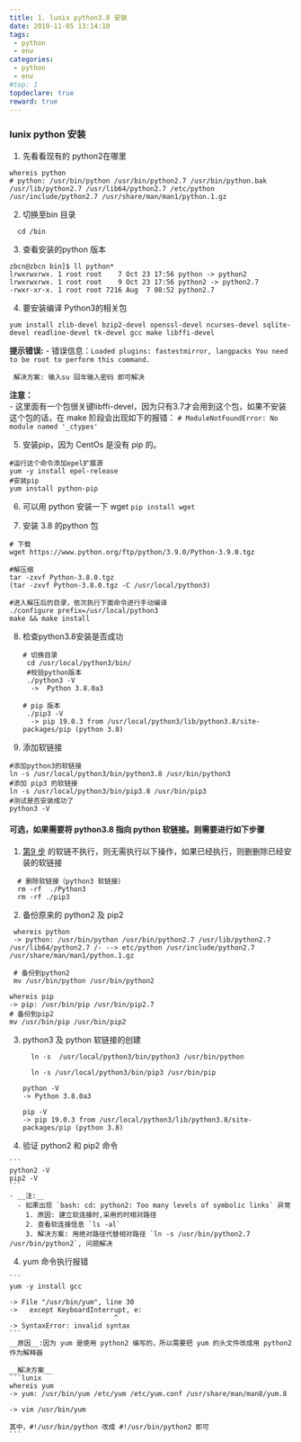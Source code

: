```yaml
---
title: 1. lunix python3.8 安装
date: 2019-11-05 13:14:10
tags:
 - python
 - env
categories:
 - python
 - env
#top: 1
topdeclare: true
reward: true
---
```


### lunix python 安装

1. 先看看现有的 python2在哪里
  ```lunix
  whereis python
  # python: /usr/bin/python /usr/bin/python2.7 /usr/bin/python.bak /usr/lib/python2.7 /usr/lib64/python2.7 /etc/python /usr/include/python2.7 /usr/share/man/man1/python.1.gz
  ```
2. 切换至bin 目录
  ```lunix
    cd /bin
  ```
3. 查看安装的python 版本
  ```lunix
  zbcn@zbcn bin]$ ll python*
  lrwxrwxrwx. 1 root root    7 Oct 23 17:56 python -> python2
  lrwxrwxrwx. 1 root root    9 Oct 23 17:56 python2 -> python2.7
  -rwxr-xr-x. 1 root root 7216 Aug  7 08:52 python2.7

  ```
4. 要安装编译 Python3的相关包
  ```lunix
  yum install zlib-devel bzip2-devel openssl-devel ncurses-devel sqlite-devel readline-devel tk-devel gcc make libffi-devel
  ```
  __提示错误:__
    - 错误信息：`Loaded plugins: fastestmirror, langpacks You need to be root to perform this command.`

     解决方案: 输入su 回车输入密码 即可解决

  __注意：__     
    - 这里面有一个包很关键libffi-devel，因为只有3.7才会用到这个包，如果不安装这个包的话，在 make 阶段会出现如下的报错： `# ModuleNotFoundError: No module named '_ctypes'`

5. 安装pip，因为 CentOs 是没有 pip 的。
  ```lunix
  #运行这个命令添加epel扩展源
  yum -y install epel-release
  #安装pip
  yum install python-pip
  ```
6. 可以用 python 安装一下 wget `pip install wget`

7. 安装 3.8 的python 包
  ```lunix
  # 下载
  wget https://www.python.org/ftp/python/3.9.0/Python-3.9.0.tgz

  #解压缩
  tar -zxvf Python-3.8.0.tgz
  (tar -zxvf Python-3.8.0.tgz -C /usr/local/python3)

  #进入解压后的目录，依次执行下面命令进行手动编译
  ./configure prefix=/usr/local/python3
  make && make install
  ```
8. 检查python3.8安装是否成功
    ```lunix
    # 切换目录
     cd /usr/local/python3/bin/
     #校验python版本
     ./python3 -V
      ->  Python 3.8.0a3

    # pip 版本
     ./pip3 -V
      -> pip 19.0.3 from /usr/local/python3/lib/python3.8/site-packages/pip (python 3.8)
    ```
9. 添加软链接
  ```lunix
  #添加python3的软链接
  ln -s /usr/local/python3/bin/python3.8 /usr/bin/python3
  #添加 pip3 的软链接
  ln -s /usr/local/python3/bin/pip3.8 /usr/bin/pip3
  #测试是否安装成功了
  python3 -V
  ```

#### 可选，如果需要将 python3.8 指向 python 软链接。则需要进行如下步骤

1. [第9 步](self.9) 的软链不执行，则无需执行以下操作，如果已经执行，则删删除已经安装的软链接

  ```lunix
    # 删除软链接（python3 软链接）
    rm -rf  ./Python3
    rm -rf ./pip3
  ```

2. 备份原来的 python2 及 pip2
  ```lunix
   whereis python
   -> python: /usr/bin/python /usr/bin/python2.7 /usr/lib/python2.7 /usr/lib64/python2.7 /- --> etc/python /usr/include/python2.7 /usr/share/man/man1/python.1.gz

   # 备份到python2
   mv /usr/bin/python /usr/bin/python2

  whereis pip
  -> pip: /usr/bin/pip /usr/bin/pip2.7
  # 备份到pip2
  mv /usr/bin/pip /usr/bin/pip2
  ```
3. python3 及 python 软链接的创建
    ```lunix
      ln -s  /usr/local/python3/bin/python3 /usr/bin/python

      ln -s /usr/local/python3/bin/pip3 /usr/bin/pip

    python -V
    -> Python 3.8.0a3

    pip -V
    -> pip 19.0.3 from /usr/local/python3/lib/python3.8/site-packages/pip (python 3.8)
    ```
  4. 验证 python2 和 pip2 命令

    ```
    python2 -V
    pip2 -V
    ```
    - __注:__
      - 如果出现 `bash: cd: python2: Too many levels of symbolic links` 异常
        1. 原因: 建立软连接时,采用的时相对路径
        2. 查看软连接信息 `ls -al`
        3. 解决方案: 用绝对路径代替相对路径 `ln -s /usr/bin/python2.7 /usr/bin/python2`, 问题解决

  4. yum 命令执行报错

    ```
    yum -y install gcc
    
    -> File "/usr/bin/yum", line 30
    ->   except KeyboardInterrupt, e:
                              ^
    -> SyntaxError: invalid syntax
    ```
    __原因__:因为 yum 是使用 python2 编写的，所以需要把 yum 的头文件改成用 python2 作为解释器
    
    __解决方案__
    ```lunix
    whereis yum
    -> yum: /usr/bin/yum /etc/yum /etc/yum.conf /usr/share/man/man8/yum.8
    
    -> vim /usr/bin/yum
    
    其中，#!/usr/bin/python 改成 #!/usr/bin/python2 即可
    ```
